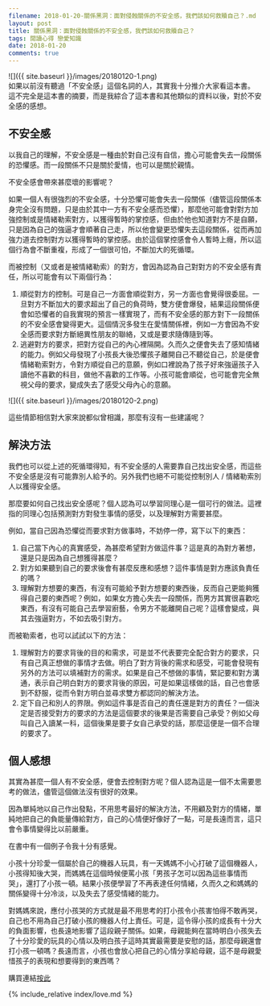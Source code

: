 ```yaml
---
filename: 2018-01-20-關係黑洞：面對侵蝕關係的不安全感，我們該如何救贖自己？.md
layout: post
title: 關係黑洞：面對侵蝕關係的不安全感，我們該如何救贖自己？
tags: 閱讀心得 戀愛知識
date: 2018-01-20
comments: true
---
```


![]({{ site.baseurl }}/images/20180120-1.png)  
如果以前沒有聽過「不安全感」這個名詞的人，其實我十分推介大家看這本書。  
這不完全是這本書的摘要，而是我綜合了這本書和其他類似的資料以後，對於不安全感的感想。

## 不安全感

以我自己的理解，不安全感是一種由於對自己沒有自信，擔心可能會失去一段關係的恐懼感。而一段關係不只是關於愛情，也可以是關於親情。

不安全感會帶來甚麼壞的影響呢？

如果一個人有很強烈的不安全感，十分恐懼可能會失去一段關係（儘管這段關係本身完全沒有問題，只是由於其中一方有不安全感而恐懼），那麼他可能會對對方加強控制或是情緒勒索對方，以獲得暫時的掌控感，但由於他也知道對方不是自願，只是因為自己的強逼才會順著自己走，所以他會變更恐懼失去這段關係，從而再加強力道去控制對方以獲得暫時的掌控感。由於這個掌控感會令人暫時上癮，所以這個行為會不斷重複，形成了一個很可怕，不斷加大的死循環。

而被控制（又或者是被情緒勒索）的對方，會因為認為自己對對方的不安全感有責任，所以可能會有以下兩個行為：
1. 順從對方的控制。可是自己一方面會順從對方，另一方面也會覺得很委屈。一旦對方不斷加大的要求超出了自己的負荷時，雙方便會爆發，結果這段關係便會如恐懼者的自我實現的預言一樣實現了，而有不安全感的那方對下一段關係的不安全感會變得更大。這個情況多發生在愛情關係裡，例如一方會因為不安全感而要求對方斷絕異性朋友的聯絡，又或是要求隨傳隨到等。
2. 逃避對方的要求，把對方從自己的內心裡隔開。久而久之便會失去了感知情緒的能力。例如父母發現了小孩長大後恐懼孩子離開自己不聽從自己，於是便會情緒勒索對方，令對方順從自己的意願，例如口裡說為了孩子好來強逼孩子入讀他不喜歡的科目，做他不喜歡的工作等。小孩可能會順從，也可能會完全無視父母的要求，變成失去了感受父母內心的意願。

![]({{ site.baseurl }}/images/20180120-2.png)

這些情節相信對大家來說都似曾相識，那麼有沒有一些建議呢？

## 解決方法

我們也可以從上述的死循環得知，有不安全感的人需要靠自己找出安全感，而這些不安全感是沒有可能靠別人給予的。另外我們也絕不可能從控制別人 / 情緒勒索別人以獲得安全感。

那麼要如何自己找出安全感呢？個人認為可以學習同理心是一個可行的做法。這裡指的同理心包括預測對方對發生事情的感受，以及理解對方需要甚麼。

例如，當自己因為恐懼從而要求對方做事時，不妨停一停，寫下以下的東西：

1. 自己當下內心的真實感受，為甚麼希望對方做這件事？這是真的為對方著想，還是只是因為自己想獲得甚麼？
2. 對方如果聽到自己的要求後會有甚麼反應和感想？這件事情是對方應該負責任的嗎？
3. 理解對方想要的東西，有沒有可能給予對方想要的東西後，反而自己更能夠獲得自己要的東西呢？例如，如果女方擔心失去一段關係，而男方其實很喜歡吃東西，有沒有可能自己去學習廚藝，令男方不能離開自己呢？這樣會變成，與其去強逼對方，不如去吸引對方。

而被勒索者，也可以試試以下的方法：

1. 理解對方的要求背後的目的和需求，可是並不代表要完全配合對方的要求，只有自己真正想做的事情才去做。明白了對方背後的需求和感受，可能會發現有另外的方法可以填補對方的需求。如果是自己不想做的事情，緊記要和對方溝通，表示自己明白對方的要求背後的原因，可是如果這樣做的話，自己也會感到不舒服，從而令對方明白並尋求雙方都認同的解決方法。
2. 定下自己和別人的界限。例如這件事是否自己的責任還是對方的責任？一個決定是否接受對方的要求的方法是這個要求的後果是否需要自己承受？例如父母叫自己入讀某一科，這個後果是要子女自己承受的話，那麼這便是一個不合理的要求了。

## 個人感想

其實為甚麼一個人有不安全感，便會去控制對方呢？個人認為這是一個不太需要思考的做法，儘管這個做法沒有很好的效果。

因為單純地以自己作出發點，不用思考最好的解決方法，不用顧及對方的情緒，單純地把自己的負能量傳給對方，自己的心情便好像好了一點，可是長遠而言，這只會令事情變得比以前嚴重。

在書中有一個例子令我十分有感覺。

小孩十分珍愛一個屬於自己的機器人玩具，有一天媽媽不小心打破了這個機器人，小孩得知後大哭，而媽媽在這個時候便罵小孩「男孩子怎可以因為這些事情而哭」，還打了小孩一頓。結果小孩便學習了不再表達任何情緒，久而久之和媽媽的關係變得十分冷淡，以及失去了感受情緒的能力。

對媽媽來說，應付小孩哭的方式就是最不用思考的打小孩令小孩害怕得不敢再哭，自己也不用為自己打破小孩的機器人付上責任。可是，這令得小孩的成長有十分大的負面影響，也長遠地影響了這段親子關係。如果，母親能夠在當時明白小孩失去了十分珍愛的玩具的心情以及明白孩子這時其實最需要是安慰的話，那麼母親還會打小孩一頓嗎？長遠而言，小孩也會放心把自己的心情分享給母親，這不是母親愛惜孩子的表現和想要得到的東西嗎？

購買連結[按此](http://www.books.com.tw/products/0010775137)

{% include_relative index/love.md %}
